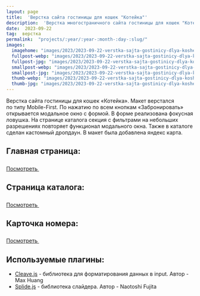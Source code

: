 ```yaml
---
layout: page
title:  'Верстка сайта гостиницы для кошек "Котейка"'
description:  'Верстка многостраничного сайта гостиницы для кошек "Котейка"'
date:  2023-09-22
tag:  верстка
permalink:  "projects/:year/:year-:month-:day-:slug/"
images:
  imagehome: "images/2023/2023-09-22-verstka-sajta-gostinicy-dlya-koshek-kotejka/1.jpg" #968x544
  fullpost-webp: "images/2023/2023-09-22-verstka-sajta-gostinicy-dlya-koshek-kotejka/1.webp" #968x544
  fullpost-jpg: "images/2023/2023-09-22-verstka-sajta-gostinicy-dlya-koshek-kotejka/1.jpg" #968x544
  smallpost-webp: "images/2023/2023-09-22-verstka-sajta-gostinicy-dlya-koshek-kotejka/small-post.webp" #436x244
  smallpost-jpg: "images/2023/2023-09-22-verstka-sajta-gostinicy-dlya-koshek-kotejka/small-post.jpg" #436x244
  thumb-webp: "images/2023/2023-09-22-verstka-sajta-gostinicy-dlya-koshek-kotejka/thumb-post.webp" #248x140
  thumb-jpg: "images/2023/2023-09-22-verstka-sajta-gostinicy-dlya-koshek-kotejka/thumb-post.jpg" #248x140
---
```


<p>Верстка сайта гостиницы для кошек &laquo;Котейка&raquo;. Макет верстался по&nbsp;типу <nobr>Mobile-First</nobr>. По&nbsp;нажатию по&nbsp;всем кнопкам &laquo;Забронировать&raquo; открывается модальное окно с&nbsp;формой. В&nbsp;форме реализована фокусная ловушка. На&nbsp;странице каталога секция с&nbsp;фильтрами на&nbsp;небольших разрешениях повторяет функционал модального окна. Также в&nbsp;каталоге сделан кастомный дропдаун. В&nbsp;макет была добавлена яндекс карта.</p>

<h2>Главная страница:</h2>

<div class="full-article__button">
  <a class="button" rel="nofollow noreferrer noopener" target="_blank" href="https://lorsalio7.github.io/CatsHotel/dist/">Посмотреть
    <svg class="button__icon button__icon--right" width="22" height="22">
      <use xlink:href="img/sprite.svg#new-tab-ic"></use>
    </svg>
  </a>
</div>

<h2>Страница каталога:</h2>

<div class="full-article__button">
  <a class="button" rel="nofollow noreferrer noopener" target="_blank" href="https://lorsalio7.github.io/CatsHotel/dist/catalog.html">Посмотреть
    <svg class="button__icon button__icon--right" width="22" height="22">
      <use xlink:href="img/sprite.svg#new-tab-ic"></use>
    </svg>
  </a>
</div>

<h2>Карточка номера:</h2>

<div class="full-article__button">
  <a class="button" rel="nofollow noreferrer noopener" target="_blank" href="https://lorsalio7.github.io/CatsHotel/dist/card.html">Посмотреть
    <svg class="button__icon button__icon--right" width="22" height="22">
      <use xlink:href="img/sprite.svg#new-tab-ic"></use>
    </svg>
  </a>
</div>

<h2>Используемые плагины:</h2>

<ul>
  <li><a href="https://nosir.github.io/cleave.js/" rel="nofollow">Cleave.js</a> - библиотека для форматирования данных в input. Автор - Max Huang</li>
  <li><a href="https://splidejs.com/" rel="nofollow">Splide.js</a> - библиотека слайдера. Автор - Naotoshi Fujita</li>
</ul>
